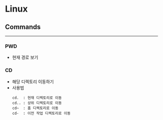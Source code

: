 # Linux

## Commands

------------

### PWD
- 현재 경로 보기


### CD
- 해당 디렉토리 이동하기
- 사용법
    ```shell 
    cd.  : 현재 디렉토리로 이동 
    cd.. : 상위 디렉토리로 이동 
    cd~  : 홈 디렉토리로 이동 
    cd-  : 이전 작업 디렉토리로 이동
    ```


### 